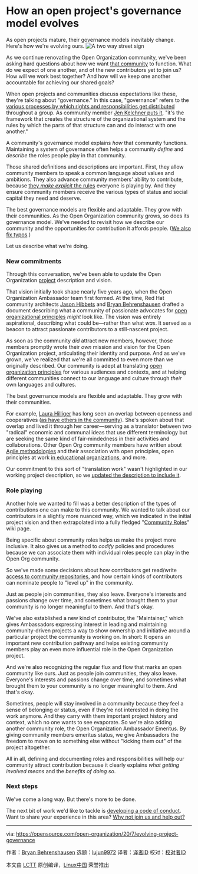 [#]: collector: (lujun9972)
[#]: translator: ( )
[#]: reviewer: ( )
[#]: publisher: ( )
[#]: url: ( )
[#]: subject: (How an open project's governance model evolves)
[#]: via: (https://opensource.com/open-organization/20/7/evolving-project-governance)
[#]: author: (Bryan Behrenshausen https://opensource.com/users/bbehrens)

How an open project's governance model evolves
======
As open projects mature, their governance models inevitably change.
Here's how we're evolving ours.
![A two way street sign][1]

As we continue renovating the Open Organization community, we've been asking hard questions about how we want [that community][2] to function. What do we expect of one another, and of the new contributors yet to join us? How will we work best together? And how will we keep one another accountable for achieving our shared goals?

When open projects and communities discuss expectations like these, they're talking about "governance." In this case, "governance" refers to the [various processes by which rights and responsibilities get distributed][3] throughout a group. As community member [Jen Kelchner puts it][4], "it's the framework that creates the structure of the organizational system and the rules by which the parts of that structure can and do interact with one another."

A community's governance model explains _how_ that community functions. Maintaining a system of governance often helps a community _define_ and _describe_ the roles people play in that community.

Those shared definitions and descriptions are important. First, they allow community members to speak a common language about values and ambitions. They also advance community members' ability to contribute, because [they _make explicit_ the rules][5] everyone is playing by. And they ensure community members receive the various types of status and social capital they need and deserve.

The best governance models are flexible and adaptable. They grow with their communities. As the Open Organization community grows, so does its governance model. We've needed to revisit how we describe our community and the opportunities for contribution it affords people. ([We also fix typos][6].)

Let us describe what we're doing.

### New commitments

Through this conversation, we've been able to update the Open Organization [project][7] description and vision.

That vision initially took shape nearly five years ago, when the Open Organization Ambassador team first formed. At the time, Red Hat community architects [Jason Hibbets][8] and [Bryan Behrenshausen][9] drafted a document describing what a community of passionate advocates for [open organizational principles][10] _might_ look like. The vision was entirely aspirational, describing what could be—rather than what _was_. It served as a beacon to attract passionate contributors to a still-nascent project.

As soon as the community _did_ attract new members, however, those members promptly wrote their _own_ mission and vision for the Open Organization project, articulating their identity and purpose. And as we've grown, we've realized that we're all committed to even more than we originally described. Our community is adept at translating [open organization principles][10] for various audiences and contexts, and at helping different communities connect to our language and culture through _their_ own languages and cultures.

The best governance models are flexible and adaptable. They grow with their communities.

For example, [Laura Hilliger][11] has long seen an overlap between openness and cooperatives ([as have others in the community][12]). She's spoken about that overlap and lived it through her career—serving as a translator between two "radical" economic and communal ideas that use different terminology but are seeking the same kind of fair-mindedness in their activities and collaborations. Other Open Org community members have written about [Agile methodologies][13] and their association with open principles, open principles at work [in educational organizations][14], and more.

Our commitment to this sort of "translation work" wasn't highlighted in our working project description, so we [updated the description to include it][15].

### Role playing

Another hole we wanted to fill was a better description of the types of contributions one can make to this community. We wanted to talk about our contributors in a slightly more nuanced way, which we indicated in the initial project vision and then extrapolated into a fully fledged "[Community Roles][16]" wiki page.

Being specific about community roles helps us make the project more inclusive. It also gives us a method to _codify_ policies and procedures because we can associate them with individual roles people can play in the Open Org community.

So we've made some decisions about how contributors get read/write [access to community repositories][17], and how certain kinds of contributors can nominate people to "level up" in the community.

Just as people join communities, they also leave. Everyone's interests and passions change over time, and sometimes what brought them to your community is no longer meaningful to them. And that's okay.

We've also established a new kind of contributor, the "Maintainer," which gives Ambassadors expressing interest in leading and maintaining community-driven projects a way to show ownership and initiative around a particular project the community is working on. In short: It opens an important new contribution pathway and helps existing community members play an even more influential role in the Open Organization project.

And we're also recognizing the regular flux and flow that marks an open community like ours. Just as people join communities, they also leave. Everyone's interests and passions change over time, and sometimes what brought them to your community is no longer meaningful to them. And that's okay.

Sometimes, people will stay involved in a community because they feel a sense of belonging or status, even if they're not interested in doing the work anymore. And they carry with them important project history and context, which no one wants to see evaporate. So we're also adding another community role, the Open Organization Ambassador Emeritus. By giving community members emeritus status, we give Ambassadors the freedom to move on to something else without "kicking them out" of the project altogether.

All in all, defining and documenting roles and responsibilities will help our community attract contribution because it clearly explains _what getting involved means_ and the _benefits of doing so_.

### Next steps

We've come a long way. But there's more to be done.

The next bit of work we'd like to tackle is [developing a code of conduct][18]. Want to share your experience in this area? [Why not join us and help out?][19]

--------------------------------------------------------------------------------

via: https://opensource.com/open-organization/20/7/evolving-project-governance

作者：[Bryan Behrenshausen][a]
选题：[lujun9972][b]
译者：[译者ID](https://github.com/译者ID)
校对：[校对者ID](https://github.com/校对者ID)

本文由 [LCTT](https://github.com/LCTT/TranslateProject) 原创编译，[Linux中国](https://linux.cn/) 荣誉推出

[a]: https://opensource.com/users/bbehrens
[b]: https://github.com/lujun9972
[1]: https://opensource.com/sites/default/files/styles/image-full-size/public/lead-images/govt_two%20way.png?itok=8dlG2Dpl (A two way street sign)
[2]: http://theopenorganization.org
[3]: https://opensource.com/article/20/5/open-source-governance
[4]: https://opensource.com/open-organization/17/2/5-elements-teams-organized
[5]: https://opensource.com/open-organization/18/4/new-governance-model-research
[6]: https://github.com/open-organization/governance/commits/master
[7]: https://github.com/open-organization/governance/blob/master/project-and-community-description.md
[8]: https://opensource.com/users/jhibbets
[9]: https://opensource.com/users/bbehrens
[10]: https://github.com/open-organization/open-org-definition
[11]: https://opensource.com/users/laurahilliger
[12]: https://opensource.com/open-organization/15/9/learn-from-co-ops
[13]: https://opensource.com/open-organization/17/11/transparency-collaboration-basefarm
[14]: https://opensource.com/open-organization/19/4/education-culture-agile
[15]: https://github.com/open-organization/governance/wiki
[16]: https://github.com/open-organization/governance/wiki/Community-Roles
[17]: https://github.com/open-organization
[18]: https://opensource.com/life/14/5/codes-of-conduct-open-source-communities
[19]: https://github.com/open-organization/governance/issues/9
